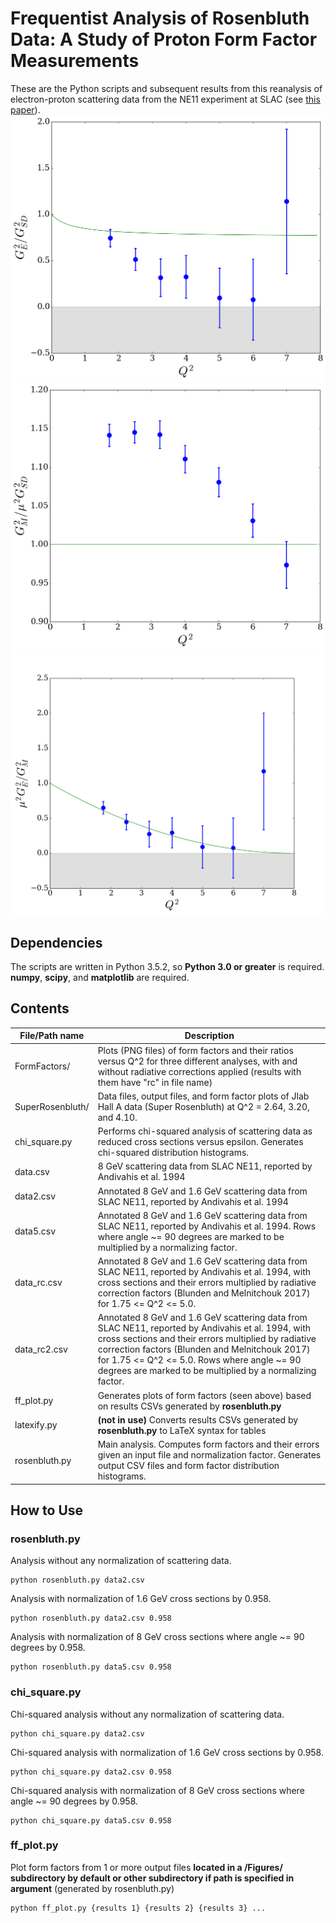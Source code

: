 # Frequentist Analysis of Rosenbluth Data: A Study of Proton Form Factor Measurements

These are the Python scripts and subsequent results from this reanalysis of electron-proton scattering data from the NE11 experiment at SLAC (see [this paper](https://doi.org/10.1103/PhysRevD.50.5491)).
![Ratio of electric proton form factor to standard dipole for 1.75 <= Q^2 <= 8.83](Figures/Form_Factors/ge-gd-unnorm1.6.png)
![Ratio of magnetic proton form factor to standard dipole for 1.75 <= Q^2 <= 8.83](Figures/Form_Factors/gm-gd-unnorm1.6.png)
![Ratio of electric proton form factor to magnetic proton form factor for 1.75 <= Q^2 <= 8.83](Figures/Form_Factors/ge-gm-unnorm1.6-2.png)

## Dependencies
The scripts are written in Python 3.5.2, so **Python 3.0 or greater** is required. **numpy**, **scipy**, and **matplotlib** are required.

## Contents
File/Path name | Description
-------------- | ------------
FormFactors/ | Plots (PNG files) of form factors and their ratios versus Q^2 for three different analyses, with and without radiative corrections applied (results with them have "rc" in file name)
SuperRosenbluth/ | Data files, output files, and form factor plots of Jlab Hall A data (Super Rosenbluth) at Q^2 = 2.64, 3.20, and 4.10.
chi_square.py | Performs chi-squared analysis of scattering data as reduced cross sections versus epsilon. Generates chi-squared distribution histograms.
data.csv | 8 GeV scattering data from SLAC NE11, reported by Andivahis et al. 1994
data2.csv | Annotated 8 GeV and 1.6 GeV scattering data from SLAC NE11, reported by Andivahis et al. 1994
data5.csv | Annotated 8 GeV and 1.6 GeV scattering data from SLAC NE11, reported by Andivahis et al. 1994. Rows where angle ~= 90 degrees are marked to be multiplied by a normalizing factor.
data_rc.csv | Annotated 8 GeV and 1.6 GeV scattering data from SLAC NE11, reported by Andivahis et al. 1994, with cross sections and their errors multiplied by radiative correction factors (Blunden and Melnitchouk 2017) for 1.75 <= Q^2 <= 5.0.
data_rc2.csv | Annotated 8 GeV and 1.6 GeV scattering data from SLAC NE11, reported by Andivahis et al. 1994, with cross sections and their errors multiplied by radiative correction factors (Blunden and Melnitchouk 2017) for 1.75 <= Q^2 <= 5.0. Rows where angle ~= 90 degrees are marked to be multiplied by a normalizing factor.
ff_plot.py | Generates plots of form factors (seen above) based on results CSVs generated by **rosenbluth.py**
latexify.py | **(not in use)** Converts results CSVs generated by **rosenbluth.py** to LaTeX syntax for tables
rosenbluth.py | Main analysis. Computes form factors and their errors given an input file and normalization factor. Generates output CSV files and form factor distribution histograms.

## How to Use
### rosenbluth.py
Analysis without any normalization of scattering data.
```
python rosenbluth.py data2.csv
```
Analysis with normalization of 1.6 GeV cross sections by 0.958.
```
python rosenbluth.py data2.csv 0.958
```
Analysis with normalization of 8 GeV cross sections where angle ~= 90 degrees by 0.958.
```
python rosenbluth.py data5.csv 0.958
```

### chi_square.py
Chi-squared analysis without any normalization of scattering data.
```
python chi_square.py data2.csv
```
Chi-squared analysis with normalization of 1.6 GeV cross sections by 0.958.
```
python chi_square.py data2.csv 0.958
```
Chi-squared analysis with normalization of 8 GeV cross sections where angle ~= 90 degrees by 0.958.
```
python chi_square.py data5.csv 0.958
```

### ff_plot.py
Plot form factors from 1 or more output files **located in a /Figures/ subdirectory by default or other subdirectory if path is specified in argument** (generated by rosenbluth.py)
```
python ff_plot.py {results 1} {results 2} {results 3} ...
```
